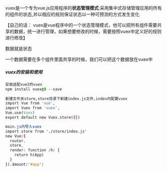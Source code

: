 vuex是一个专为vue.js应用程序的**状态管理模式**;采用集中式存储管理应用的所有的组件的状态,并以相应的规则保证状态以一种可预测的方式发生变化

【自己的话： vuex是vue程序中的一个状态管理模式，他可以把所有组件需要共享的数据，统一进行管理，如果想要修改的时候，需要按照vuex中定义好的规则进行修改】

数据就是状态

一个数据需要在多个组件里面共享的时候，我们可以把这个数据放在vuex中

##### vuex的安装和使用

```css
安装适配vue2的vuex
npm install vuex@3 --save
    
新建文件夹store,store目录下新建index.js文件,index内配置vuex
import Vue from 'vue',
import Vuex from 'vuex',
Vue.use(Vuex)
export default new Vuex.store({})

main.js内导入vuex
import store from './store/index.js'
new Vue({
  router,
  store,
  render: function (h) {
    return h(App)
  }
}).$mount('#app')
```


